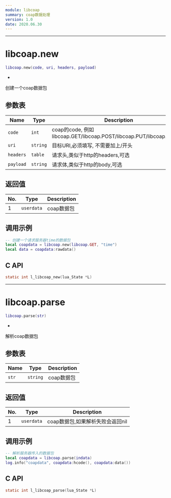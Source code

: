 ```yaml
---
module: libcoap
summary: coap数据处理
version: 1.0
date: 2020.06.30
---
```


--------------------------------------------------
# libcoap.new

```lua
libcoap.new(code, uri, headers, payload)
```

*
创建一个coap数据包

## 参数表

Name | Type | Description
-----|------|--------------
`code`|`int`| coap的code, 例如libcoap.GET/libcoap.POST/libcoap.PUT/libcoap.DELETE
`uri`|`string`| 目标URI,必须填写, 不需要加上/开头
`headers`|`table`| 请求头,类似于http的headers,可选
`payload`|`string`| 请求体,类似于http的body,可选

## 返回值

No. | Type | Description
----|------|--------------
1 |`userdata`| coap数据包

## 调用示例

```lua
-- 创建一个请求服务器time的数据包
local coapdata = libcoap.new(libcoap.GET, "time")
local data = coapdata:rawdata()
```

## C API

```c
static int l_libcoap_new(lua_State *L)
```


--------------------------------------------------
# libcoap.parse

```lua
libcoap.parse(str)
```

*
解析coap数据包

## 参数表

Name | Type | Description
-----|------|--------------
`str`|`string`| coap数据包

## 返回值

No. | Type | Description
----|------|--------------
1 |`userdata`| coap数据包,如果解析失败会返回nil

## 调用示例

```lua
-- 解析服务器传入的数据包
local coapdata = libcoap.parse(indata)
log.info("coapdata", coapdata:hcode(), coapdata:data())
```

## C API

```c
static int l_libcoap_parse(lua_State *L)
```


